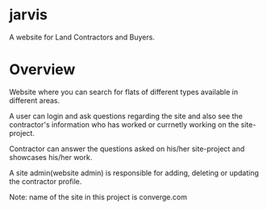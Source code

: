 # jarvis
A website for Land Contractors and Buyers.

# Overview

Website where you can search for flats of different types available in different areas.

A user can login and ask questions regarding the site and also see the contractor's information who has worked or currnetly working on the site-project.

Contractor can answer the questions asked on his/her site-project and showcases his/her work.

A site admin(website admin) is responsible for adding, deleting or updating the contractor profile.

Note: name of the site in this project is converge.com
